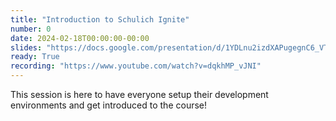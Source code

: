 ```yaml
---
title: "Introduction to Schulich Ignite"
number: 0
date: 2024-02-18T00:00:00-00:00
slides: "https://docs.google.com/presentation/d/1YDLnu2izdXAPugegnC6_VTLPRpyskd-Hcz-Yai4ye9Y/edit?usp=sharing"
ready: True
recording: "https://www.youtube.com/watch?v=dqkhMP_vJNI"
---
```


This session is here to have everyone setup their development environments and get introduced to the course!
